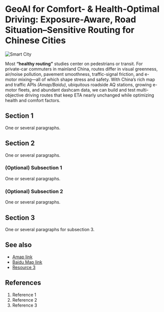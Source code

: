 # GeoAI for Comfort- & Health-Optimal Driving: Exposure-Aware, Road Situation–Sensitive Routing for Chinese Cities
![Smart City](https://thedailyplaniot.com/wp-content/uploads/2023/04/Smart-City.jpg)

Most **“healthy routing”** studies center on pedestrians or transit. For private-car commuters in mainland China, routes differ in visual greenness, air/noise pollution, pavement smoothness, traffic-signal friction, and e-motor mixing—all of which shape stress and safety. With China’s rich map and traffic APIs *(Amap/Baidu)*, ubiquitous roadside AQ stations, growing e-motor fleets, and abundant dashcam data, we can build and test multi-objective driving routes that keep ETA nearly unchanged while optimizing health and comfort factors.


## Section 1
One or several paragraphs.

## Section 2
One or several paragraphs.
### (Optional) Subsection 1
One or several paragraphs.
### (Optional) Subsection 2
One or several paragraphs.

## Section 3
One or several paragraphs for subsection 3.

## See also
- [Amap link](https://www.amap.com)
- [Baidu Map link](https://map.baidu.com)
- [Resource 3](url)

## References
1. Reference 1
2. Reference 2
3. Reference 3